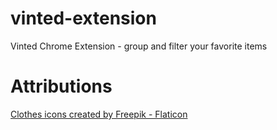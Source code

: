 # vinted-extension
Vinted Chrome Extension - group and filter your favorite items


# Attributions
<a href="https://www.flaticon.com/free-icons/clothes" title="clothes icons">Clothes icons created by Freepik - Flaticon</a>